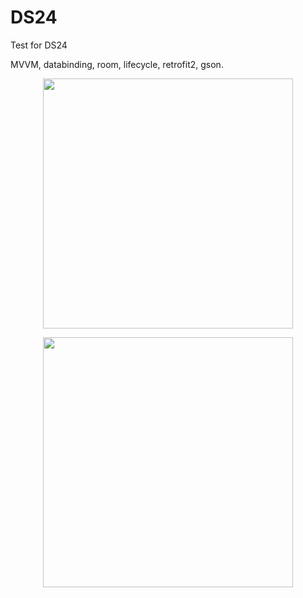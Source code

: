 # DS24
Test for DS24

MVVM, databinding, room, lifecycle, retrofit2, gson.

<p align="center"><img width="400" src="https://i.imgur.com/du2bSuo.png"></p><p align="center"><img width="400" src="https://i.imgur.com/pAw3dSJ.png"></p>
